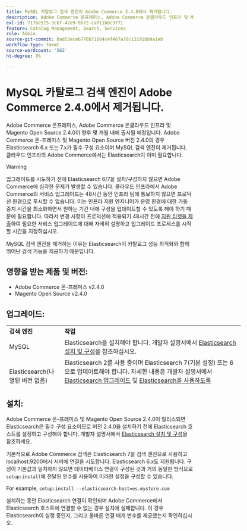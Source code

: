 ```yaml
---
title: MySQL 카탈로그 검색 엔진이 Adobe Commerce 2.4.0에서 제거됩니다.
description: Adobe Commerce 온프레미스, Adobe Commerce 온클라우드 인프라 및 Magento Open Source 2.4.0이 향후 몇 개월 내에 출시될 예정입니다. Adobe Commerce 온-프레미스 및 Magento Open Source 버전 2.4.0의 경우 Elasticsearch 6.x 또는 7.x가 필수 구성 요소이며 MySQL 검색 엔진이 제거됩니다. 클라우드 인프라의 Adobe Commerce에서는 Elasticsearch이 이미 필요합니다.
exl-id: 717be515-3cbf-42e9-9b72-caf11b8c3771
feature: Catalog Management, Search, Services
role: Admin
source-git-commit: 0ad52eceb776b71604c4f467a70c13191bb9a1eb
workflow-type: tm+mt
source-wordcount: '563'
ht-degree: 0%

---
```


# MySQL 카탈로그 검색 엔진이 Adobe Commerce 2.4.0에서 제거됩니다.

Adobe Commerce 온프레미스, Adobe Commerce 온클라우드 인프라 및 Magento Open Source 2.4.0이 향후 몇 개월 내에 출시될 예정입니다. Adobe Commerce 온-프레미스 및 Magento Open Source 버전 2.4.0의 경우 Elasticsearch 6.x 또는 7.x가 필수 구성 요소이며 MySQL 검색 엔진이 제거됩니다. 클라우드 인프라의 Adobe Commerce에서는 Elasticsearch이 이미 필요합니다.

>[!WARNING]
>
>업그레이드를 시도하기 전에 Elasticsearch 6/7을 설치/구성하지 않으면 Adobe Commerce에 심각한 문제가 발생할 수 있습니다. 클라우드 인프라에서 Adobe Commerce의 서비스 업그레이드는 48시간 동안 인프라 팀에 통보하지 않으면 프로덕션 환경으로 푸시할 수 없습니다. 이는 인프라 지원 엔지니어가 운영 환경에 대한 가동 중지 시간을 최소화하면서 원하는 기간 내에 구성을 업데이트할 수 있도록 해야 하기 때문에 필요합니다. 따라서 변경 사항이 프로덕션에 적용되기 48시간 전에 [지원 티켓을 제출](/help/help-center-guide/help-center/magento-help-center-user-guide.md#submit-ticket)하여 필요한 서비스 업그레이드에 대해 자세히 설명하고 업그레이드 프로세스를 시작할 시간을 지정하십시오.

MySQL 검색 엔진을 제거하는 이유는 Elasticsearch이 카탈로그 성능 최적화와 함께 뛰어난 검색 기능을 제공하기 때문입니다.

## 영향을 받는 제품 및 버전:

* Adobe Commerce 온-프레미스 v2.4.0
* Magento Open Source v2.4.0

## 업그레이드:

<table style="height: 164px; width: 632.2px;">
<tbody>
<tr>
<td class="wysiwyg-text-align-center" style="width: 133px;"><strong>검색 엔진</strong></td>
<td class="wysiwyg-text-align-center" style="width: 478.2px;"><strong>작업</strong></td>
</tr>
<tr>
<td class="wysiwyg-text-align-center" style="width: 133px;">MySQL</td>
<td style="width: 478.2px;">Elasticsearch을 설치해야 합니다. 개발자 설명서에서 <a href="https://devdocs.magento.com/guides/v2.3/config-guide/elasticsearch/es-overview.html">Elasticsearch 설치 및 구성</a>을 참조하십시오.</td>
</tr>
<tr>
<td class="wysiwyg-text-align-center" style="width: 133px;">Elasticsearch(나열된 버전 없음)</td>
<td style="width: 478.2px;">Elasticsearch 2를 사용 중이며 Elasticsearch 7(기본 설정) 또는 6으로 업데이트해야 합니다. 자세한 내용은 개발자 설명서에서 <a href="https://devdocs.magento.com/guides/v2.3/config-guide/elasticsearch/es-overview.html#es-upgrade6">Elasticsearch 업그레이드</a> 및 <a href="https://devdocs.magento.com/guides/v2.3/config-guide/elasticsearch/configure-magento.html">Elasticsearch을 사용하도록 Commerce 구성</a>을 참조하십시오.</td>
</tr>
<tr>
<td class="wysiwyg-text-align-center" style="width: 133px;">ELASTICSEARCH 5</td>
<td style="width: 478.2px;">Elasticsearch 5는 <a href="https://www.elastic.co/support/eol">수명 종료</a>에 도달하여 Adobe Commerce 2.4.0에서 더 이상 사용되지 않습니다. Elasticsearch 7(기본 설정) 또는 6으로 업데이트합니다.</td>
</tr>
<tr>
<td class="wysiwyg-text-align-center" style="width: 133px;">Elasticsearch 6 또는 7</td>
<td style="width: 478.2px;">Adobe Commerce 2.4.0으로 업그레이드하기 전에 추가 단계를 수행할 필요가 없습니다.</td>
</tr>
<tr>
<td class="wysiwyg-text-align-center" style="width: 133px;">타사 확장</td>
<td style="width: 478.2px;">Elasticsearch을 설치할 필요는 없습니다. Adobe Commerce은 확장이 Adobe Commerce 2.4.0과 완전히 호환되는지 여부를 확인하기 위해 검색 엔진 공급업체에 문의할 것을 권장합니다.</td>
</tr>
</tbody>
</table>

## 설치:

Adobe Commerce 온-프레미스 및 Magento Open Source 2.4.0이 릴리스되면 Elasticsearch은 필수 구성 요소이므로 버전 2.4.0을 설치하기 전에 Elasticsearch 호스트를 설정하고 구성해야 합니다. 개발자 설명서에서 [Elasticsearch 설치 및 구성](https://devdocs.magento.com/guides/v2.3/config-guide/elasticsearch/es-overview.html)을 참조하세요.

기본적으로 Adobe Commerce 검색은 Elasticsearch 7을 검색 엔진으로 사용하고 localhost:9200에서 서버에 연결을 시도합니다. Elasticsearch 6.x도 지원됩니다. 구성이 기본값과 일치하지 않으면 데이터베이스 연결이 구성된 것과 거의 동일한 방식으로 `setup:install`에 전달된 인수를 사용하여 이러한 설정을 구성할 수 있습니다.

For example, `setup:install --elasticsearch-host=es.mystore.com`

설치하는 동안 Elasticsearch 연결이 확인되며 Adobe Commerce에서 Elasticsearch 호스트에 연결할 수 없는 경우 설치에 실패합니다. 이 경우 Elasticsearch이 실행 중인지, 그리고 올바른 연결 매개 변수를 제공했는지 확인하십시오.
